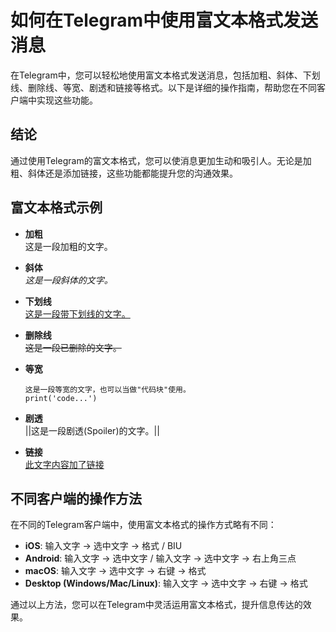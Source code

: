 # 如何在Telegram中使用富文本格式发送消息

在Telegram中，您可以轻松地使用富文本格式发送消息，包括加粗、斜体、下划线、删除线、等宽、剧透和链接等格式。以下是详细的操作指南，帮助您在不同客户端中实现这些功能。

## 结论
通过使用Telegram的富文本格式，您可以使消息更加生动和吸引人。无论是加粗、斜体还是添加链接，这些功能都能提升您的沟通效果。

## 富文本格式示例

- **加粗**  
  这是一段加粗的文字。

- **斜体**  
  *这是一段斜体的文字。*

- **下划线**  
  <u>这是一段带下划线的文字。</u>

- **删除线**  
  ~~这是一段已删除的文字。~~

- **等宽**  
  ```  
  这是一段等宽的文字，也可以当做"代码块"使用。  
  print('code...')  
  ```

- **剧透**  
  ||这是一段剧透(Spoiler)的文字。||

- **链接**  
  [此文字内容加了链接](https://intentchat.app)

## 不同客户端的操作方法

在不同的Telegram客户端中，使用富文本格式的操作方式略有不同：

- **iOS**: 输入文字 → 选中文字 → 格式 / BIU
- **Android**: 输入文字 → 选中文字 / 输入文字 → 选中文字 → 右上角三点
- **macOS**: 输入文字 → 选中文字 → 右键 → 格式
- **Desktop (Windows/Mac/Linux)**: 输入文字 → 选中文字 → 右键 → 格式

通过以上方法，您可以在Telegram中灵活运用富文本格式，提升信息传达的效果。